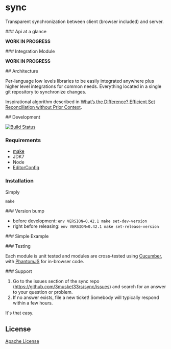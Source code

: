 # sync

Transparent synchronization between client (browser included) and server.

### Api at a glance

__WORK IN PROGRESS__

### Integration Module

__WORK IN PROGRESS__

## Architecture

Per-language low levels libraries to be easily integrated anywhere plus higher level integrations for common needs. Everything located in a single git repository to synchronize changes.

Inspirational algorithm described in [What’s the Difference? Efficient Set Reconciliation without Prior Context](http://conferences.sigcomm.org/sigcomm/2011/papers/sigcomm/p218.pdf).

## Development

[![Build Status](https://travis-ci.org/3musket33rs/sync.png?branch=master)](https://travis-ci.org/3musket33rs/sync)

### Requirements

* [make](http://www.gnu.org/software/make/)
* JDK7
* Node
* [EditorConfig](http://editorconfig.org/)

### Installation
Simply

```javascript
make
```

### Version bump

* before development: `env VERSION=0.42.1 make set-dev-version`
* right before releasing: `env VERSION=0.42.1 make set-release-version`

### Simple Example


### Testing

Each module is unit tested and modules are cross-tested using [Cucumber](http://cukes.info/), with [PhantomJS](http://phantomjs.org/) for in-browser code.

### Support

1. Go to the issues section of the sync repo
   (https://github.com/3musket33rs/sync/issues) and search for an answer to your
   question or problem.
2. If no answer exists, file a new ticket!  Somebody will typically respond
   within a few hours.

It's that easy.


## License

[Apache License](http://www.apache.org/licenses/LICENSE-2.0)
